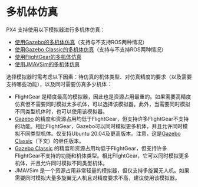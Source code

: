 # 多机体仿真

PX4 支持使用以下模拟器进行多机体仿真：

- [使用Gazebo的多机体仿真](../sim_gazebo_gz/multi_vehicle_simulation.md)（支持与不支持ROS两种情况）
- [使用Gazebo Classic的多机体仿真](../sim_gazebo_classic/multi_vehicle_simulation.md)（支持与不支持ROS两种情况）
- [使用FlightGear的多机体仿真](../sim_flightgear/multi_vehicle.md)
- [使用JMAVSim的多机体仿真](../sim_jmavsim/multi_vehicle.md)

选择模拟器时需考虑以下因素：待仿真的机体类型、对仿真精度的要求（以及需要支持哪些功能），以及同时需要仿真多少机体：

- FlightGear 是精度最高的模拟器，因此也是资源占用最重的。如果需要高精度仿真但不需要同时模拟太多机体，可以选择该模拟器。此外，当需要同时模拟不同类型机体时，也可以使用该模拟器。
- [Gazebo](../sim_gazebo_gz/index.md) 的精度和资源占用均低于FlightGear，但支持许多FlightGear不支持的功能。相比FlightGear，Gazebo可以同时模拟更多机体，并且允许同时模拟不同类型机体。仅支持Ubuntu 20.04及更高版本。注意，这是[Gazebo Classic](../sim_gazebo_classic/index.md)（下文）的继任版本。
- [Gazebo Classic](../sim_gazebo_classic/index.md) 的精度和资源占用均低于FlightGear，但支持许多FlightGear不支持的功能和机体类型。相比FlightGear，它可以同时模拟更多机体，并且允许同时模拟不同类型机体。
- JMAVSim 是一个资源占用非常轻量的模拟器，但仅支持多旋翼无人机。如果需要同时模拟大量多旋翼无人机且对精度要求不高，建议使用该模拟器。